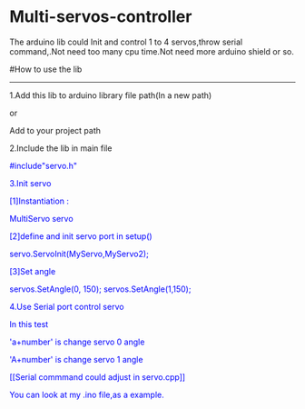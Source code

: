 # Multi-servos-controller
The arduino lib could Init and control 1 to 4 servos,throw serial command,.Not need too many cpu time.Not need more arduino shield  or so.

#How to use the lib
<hr>

1.Add this lib to arduino library file path(In a new path)

or

Add to your project path


2.Include the lib in main file

<font color="blue">#include"servo.h"<font>



3.Init servo

[1]Instantiation :

<font color="blue">MultiServo servo</font>

[2]define and init servo port in setup()

<font color="blue">servo.ServoInit(MyServo,MyServo2);</font>

[3]Set angle

<font color="blue">servos.SetAngle(0, 150);</font>
<font color="blue">servos.SetAngle(1,150);</font>



4.Use Serial port control servo

In this test

'a+number' is change servo 0 angle

'A+number' is change servo 1 angle


[[Serial commmand could adjust in servo.cpp]]




You can look at my .ino file,as a example.
